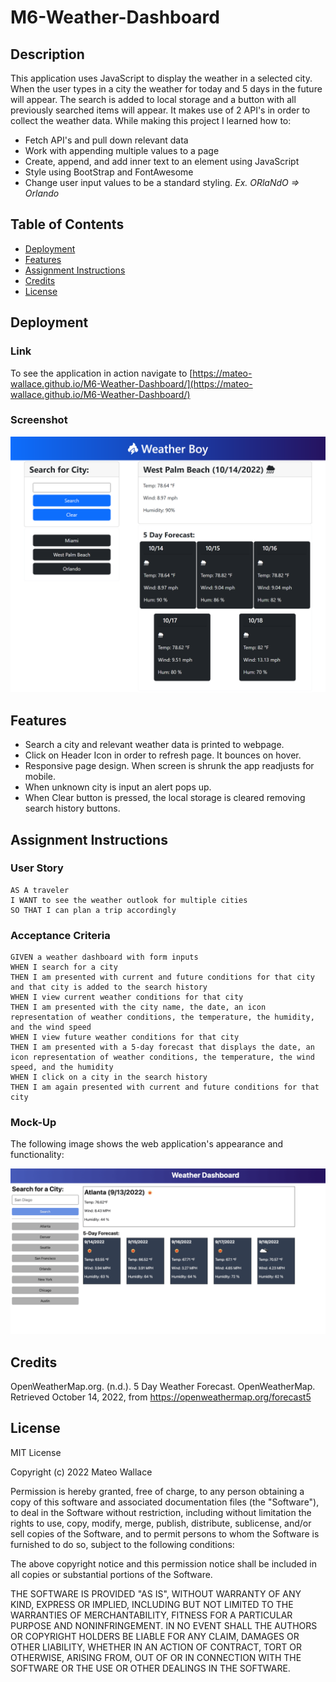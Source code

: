 # M6-Weather-Dashboard

## Description

This application uses JavaScript to display the weather in a selected city. When the user types in a city the weather for today and 5 days in the future will appear. The search is added to local storage and a button with all previously searched items will appear. It makes use of 2 API's in order to collect the weather data.
While making this project I learned how to:

- Fetch API's and pull down relevant data
- Work with appending multiple values to a page
- Create, append, and add inner text to an element using JavaScript
- Style using BootStrap and FontAwesome
- Change user input values to be a standard styling. *Ex. ORlaNdO => Orlando*

## Table of Contents

- [Deployment](#deployment)
- [Features](#features)
- [Assignment Instructions](#assignment-instructions)
- [Credits](#credits)
- [License](#license)

## Deployment

### Link

To see the application in action navigate to [https://mateo-wallace.github.io/M6-Weather-Dashboard/](https://mateo-wallace.github.io/M6-Weather-Dashboard/)

### Screenshot

![screenshot of weather boy application](./assets/images/deploymentcapture.png)

## Features

- Search a city and relevant weather data is printed to webpage.
- Click on Header Icon in order to refresh page. It bounces on hover.
- Responsive page design. When screen is shrunk the app readjusts for mobile.
- When unknown city is input an alert pops up.
- When Clear button is pressed, the local storage is cleared removing search history buttons.

## Assignment Instructions

### User Story

```
AS A traveler
I WANT to see the weather outlook for multiple cities
SO THAT I can plan a trip accordingly
```

### Acceptance Criteria

```
GIVEN a weather dashboard with form inputs
WHEN I search for a city
THEN I am presented with current and future conditions for that city and that city is added to the search history
WHEN I view current weather conditions for that city
THEN I am presented with the city name, the date, an icon representation of weather conditions, the temperature, the humidity, and the wind speed
WHEN I view future weather conditions for that city
THEN I am presented with a 5-day forecast that displays the date, an icon representation of weather conditions, the temperature, the wind speed, and the humidity
WHEN I click on a city in the search history
THEN I am again presented with current and future conditions for that city
```

### Mock-Up

The following image shows the web application's appearance and functionality:

![The weather app includes a search option, a list of cities, and a five-day forecast and current weather conditions for Atlanta.](./assets/images/06-server-side-apis-homework-demo.png)

## Credits

OpenWeatherMap.org. (n.d.). 5 Day Weather Forecast. OpenWeatherMap. Retrieved October 14, 2022, from https://openweathermap.org/forecast5 

## License

MIT License

Copyright (c) 2022 Mateo Wallace

Permission is hereby granted, free of charge, to any person obtaining a copy
of this software and associated documentation files (the "Software"), to deal
in the Software without restriction, including without limitation the rights
to use, copy, modify, merge, publish, distribute, sublicense, and/or sell
copies of the Software, and to permit persons to whom the Software is
furnished to do so, subject to the following conditions:

The above copyright notice and this permission notice shall be included in all
copies or substantial portions of the Software.

THE SOFTWARE IS PROVIDED "AS IS", WITHOUT WARRANTY OF ANY KIND, EXPRESS OR
IMPLIED, INCLUDING BUT NOT LIMITED TO THE WARRANTIES OF MERCHANTABILITY,
FITNESS FOR A PARTICULAR PURPOSE AND NONINFRINGEMENT. IN NO EVENT SHALL THE
AUTHORS OR COPYRIGHT HOLDERS BE LIABLE FOR ANY CLAIM, DAMAGES OR OTHER
LIABILITY, WHETHER IN AN ACTION OF CONTRACT, TORT OR OTHERWISE, ARISING FROM,
OUT OF OR IN CONNECTION WITH THE SOFTWARE OR THE USE OR OTHER DEALINGS IN THE
SOFTWARE.